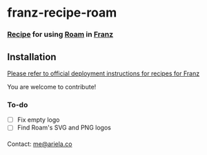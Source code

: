 # franz-recipe-roam


### [Recipe](https://meetfranz.com/developer) for using [Roam](https://roamresearch.com/) in [Franz](https://meetfranz.com/)

## Installation
[Please refer to official deployment instructions for recipes for Franz](https://github.com/meetfranz/plugins/blob/master/docs/integration.md#user-content-installation)

You are welcome to contribute!

### To-do
- [ ] Fix empty logo
- [ ] Find Roam's SVG and PNG logos

####

Contact: me@ariela.co
